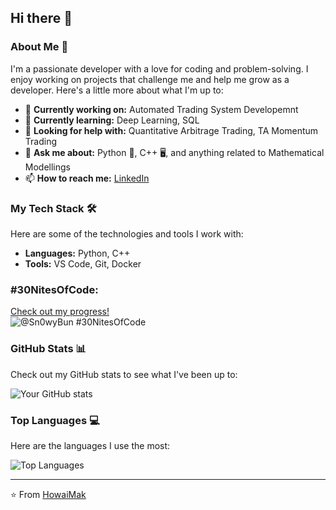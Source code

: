## Hi there 👋

<!--
**HowaiMak/HowaiMak** is a ✨ _special_ ✨ repository because its `README.md` (this file) appears on your GitHub profile.
-->

### About Me 🚀

I'm a passionate developer with a love for coding and problem-solving. I enjoy working on projects that challenge me and help me grow as a developer. Here's a little more about what I'm up to:

- 🔭 **Currently working on:** Automated Trading System Developemnt
- 🌱 **Currently learning:** Deep Learning, SQL
- 🤔 **Looking for help with:** Quantitative Arbitrage Trading, TA Momentum Trading
- 💬 **Ask me about:** Python 🐍, C++ 🖥️, and anything related to Mathematical Modellings
- 📫 **How to reach me:** [LinkedIn](https://www.linkedin.com/in/howaimak)

### My Tech Stack 🛠️

Here are some of the technologies and tools I work with:

- **Languages:** Python, C++
- **Tools:** VS Code, Git, Docker

### #30NitesOfCode:
  [Check out my progress!](https://www.codedex.io/@Sn0wyBun/30-nites-of-code)  
  ![@Sn0wyBun #30NitesOfCode](https://www.codedex.io/api/petStatus?user=Sn0wyBun)

### GitHub Stats 📊

Check out my GitHub stats to see what I've been up to:

![Your GitHub stats](https://github-readme-stats.vercel.app/api?username=HowaiMak&show_icons=true&theme=radical)

### Top Languages 💻

Here are the languages I use the most:

![Top Languages](https://github-readme-stats.vercel.app/api/top-langs/?username=HowaiMak&layout=compact&theme=radical)

---

⭐️ From [HowaiMak](https://github.com/HowaiMak)
